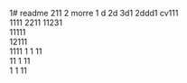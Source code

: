 1# readme 211
2 morre
1 d
2d
3d1 
2ddd1
cv111  
1111 
2211 
11231   
11111   
12111     
1111 
1  1
11  
11
1
11   
1
1
11
 
